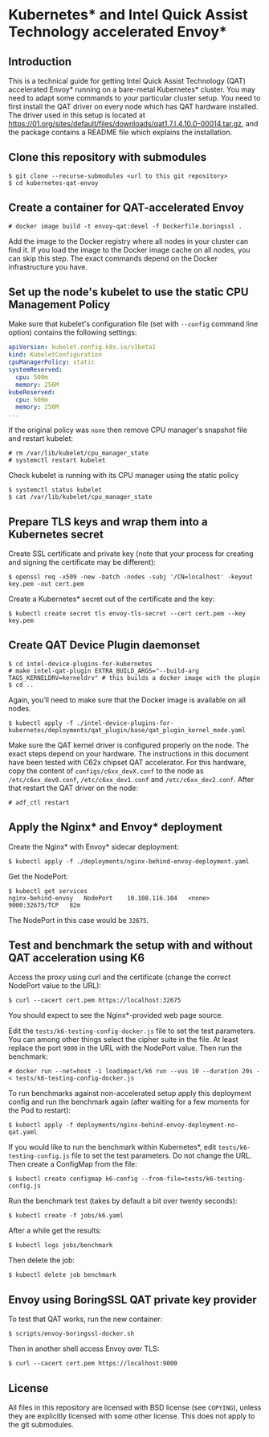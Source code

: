 # Kubernetes* and Intel Quick Assist Technology accelerated Envoy*

## Introduction

This is a technical guide for getting Intel Quick Assist Technology (QAT) accelerated Envoy* running on a bare-metal Kubernetes* cluster. You may need to adapt some commands to your particular cluster setup. You need to first install the QAT driver on every node which has QAT hardware installed. The driver used in this setup is located at https://01.org/sites/default/files/downloads/qat1.7.l.4.10.0-00014.tar.gz, and the package contains a README file which explains the installation.

## Clone this repository with submodules

    $ git clone --recurse-submodules <url to this git repository>
    $ cd kubernetes-qat-envoy

## Create a container for QAT-accelerated Envoy

    # docker image build -t envoy-qat:devel -f Dockerfile.boringssl .

Add the image to the Docker registry where all nodes in your cluster can find it. If you load the image to the Docker image cache on all nodes, you can skip this step. The exact commands depend on the Docker infrastructure you have.

## Set up the node's kubelet to use the static CPU Management Policy

Make sure that kubelet's configuration file (set with `--config` command line option) contains the following settings:

```yaml
apiVersion: kubelet.config.k8s.io/v1beta1
kind: KubeletConfiguration
cpuManagerPolicy: static
systemReserved:
  cpu: 500m
  memory: 256M
kubeReserved:
  cpu: 500m
  memory: 256M
...
```

If the original policy was `none` then remove CPU manager's snapshot file and restart kubelet:

    # rm /var/lib/kubelet/cpu_manager_state
    # systemctl restart kubelet

Check kubelet is running with its CPU manager using the static policy

    $ systemctl status kubelet
    $ cat /var/lib/kubelet/cpu_manager_state

## Prepare TLS keys and wrap them into a Kubernetes secret

Create SSL certificate and private key (note that your process for creating and signing the certificate may be different):

    $ openssl req -x509 -new -batch -nodes -subj '/CN=localhost' -keyout key.pem -out cert.pem

Create a Kubernetes* secret out of the certificate and the key:

    $ kubectl create secret tls envoy-tls-secret --cert cert.pem --key key.pem

## Create QAT Device Plugin daemonset

    $ cd intel-device-plugins-for-kubernetes
    # make intel-qat-plugin EXTRA_BUILD_ARGS="--build-arg TAGS_KERNELDRV=kerneldrv" # this builds a docker image with the plugin
    $ cd ..

Again, you’ll need to make sure that the Docker image is available on all nodes.

    $ kubectl apply -f ./intel-device-plugins-for-kubernetes/deployments/qat_plugin/base/qat_plugin_kernel_mode.yaml

Make sure the QAT kernel driver is configured properly on the node. The exact steps depend on your hardware. The instructions in this document have been tested with C62x chipset QAT accelerator. For this hardware, copy the content of `configs/c6xx_devX.conf` to the node as `/etc/c6xx_dev0.conf`, `/etc/c6xx_dev1.conf` and `/etc/c6xx_dev2.conf`. After that restart the QAT driver on the node:

    # adf_ctl restart

## Apply the Nginx* and Envoy* deployment

Create the Nginx* with Envoy* sidecar deployment:

    $ kubectl apply -f ./deployments/nginx-behind-envoy-deployment.yaml

Get the NodePort:

    $ kubectl get services
    nginx-behind-envoy   NodePort    10.108.116.104   <none>        9000:32675/TCP   82m

The NodePort in this case would be `32675`.

## Test and benchmark the setup with and without QAT acceleration using K6

Access the proxy using curl and the certificate (change the correct NodePort value to the URL):

    $ curl --cacert cert.pem https://localhost:32675

You should expect to see the Nginx*-provided web page source.

Edit the `tests/k6-testing-config-docker.js` file to set the test parameters.  You can among other things select the cipher suite in the file. At least replace the port `9000` in the URL with the NodePort value.  Then run the benchmark:

    # docker run --net=host -i loadimpact/k6 run --vus 10 --duration 20s -< tests/k6-testing-config-docker.js

To run benchmarks against non-accelerated setup apply this deployment config and run the benchmark again (after waiting for a few moments for the Pod to restart):

    $ kubectl apply -f deployments/nginx-behind-envoy-deployment-no-qat.yaml

If you would like to run the benchmark within Kubernetes*, edit `tests/k6-testing-config.js` file to set the test parameters. Do not change the URL. Then create a ConfigMap from the file:

    $ kubectl create configmap k6-config --from-file=tests/k6-testing-config.js

Run the benchmark test (takes by default a bit over twenty seconds):

    $ kubectl create -f jobs/k6.yaml

After a while get the results:

    $ kubectl logs jobs/benchmark

Then delete the job:

    $ kubectl delete job benchmark

## Envoy using BoringSSL QAT private key provider

To test that QAT works, run the new container:

    $ scripts/envoy-boringssl-docker.sh

Then in another shell access Envoy over TLS:

    $ curl --cacert cert.pem https://localhost:9000

## License

All files in this repository are licensed with BSD license (see `COPYING`), unless they are explicitly licensed with some other license.  This does not apply to the git submodules.
